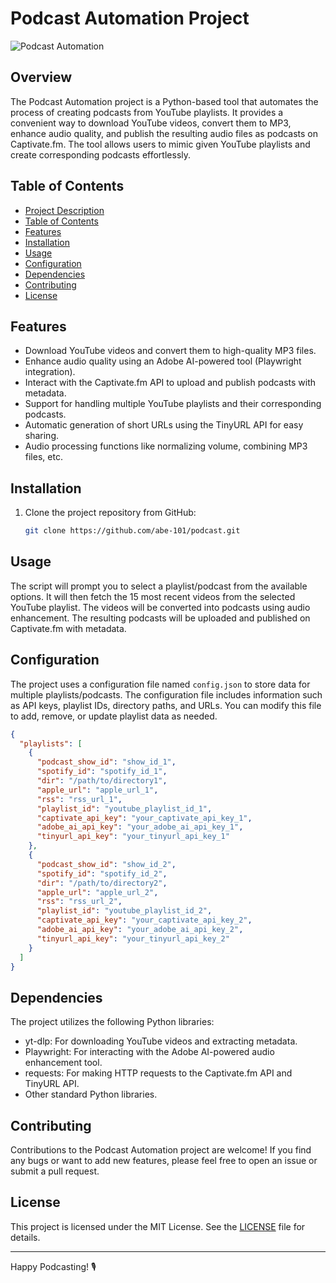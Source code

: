 # Podcast Automation Project

![Podcast Automation](https://github.com/abe-101/podcast/blob/main/podcast_automation.jpg)

## Overview

The Podcast Automation project is a Python-based tool that automates the process of creating podcasts from YouTube playlists. It provides a convenient way to download YouTube videos, convert them to MP3, enhance audio quality, and publish the resulting audio files as podcasts on Captivate.fm. The tool allows users to mimic given YouTube playlists and create corresponding podcasts effortlessly.

## Table of Contents

- [Project Description](#podcast-automation-project)
- [Table of Contents](#table-of-contents)
- [Features](#features)
- [Installation](#installation)
- [Usage](#usage)
- [Configuration](#configuration)
- [Dependencies](#dependencies)
- [Contributing](#contributing)
- [License](#license)
## Features

- Download YouTube videos and convert them to high-quality MP3 files.
- Enhance audio quality using an Adobe AI-powered tool (Playwright integration).
- Interact with the Captivate.fm API to upload and publish podcasts with metadata.
- Support for handling multiple YouTube playlists and their corresponding podcasts.
- Automatic generation of short URLs using the TinyURL API for easy sharing.
- Audio processing functions like normalizing volume, combining MP3 files, etc.

## Installation

1. Clone the project repository from GitHub:

   ```bash
   git clone https://github.com/abe-101/podcast.git
## Usage

The script will prompt you to select a playlist/podcast from the available options.
It will then fetch the 15 most recent videos from the selected YouTube playlist.
The videos will be converted into podcasts using audio enhancement.
The resulting podcasts will be uploaded and published on Captivate.fm with metadata.

## Configuration

The project uses a configuration file named `config.json` to store data for multiple playlists/podcasts. The configuration file includes information such as API keys, playlist IDs, directory paths, and URLs. You can modify this file to add, remove, or update playlist data as needed.
```json
{
  "playlists": [
    {
      "podcast_show_id": "show_id_1",
      "spotify_id": "spotify_id_1",
      "dir": "/path/to/directory1",
      "apple_url": "apple_url_1",
      "rss": "rss_url_1",
      "playlist_id": "youtube_playlist_id_1",
      "captivate_api_key": "your_captivate_api_key_1",
      "adobe_ai_api_key": "your_adobe_ai_api_key_1",
      "tinyurl_api_key": "your_tinyurl_api_key_1"
    },
    {
      "podcast_show_id": "show_id_2",
      "spotify_id": "spotify_id_2",
      "dir": "/path/to/directory2",
      "apple_url": "apple_url_2",
      "rss": "rss_url_2",
      "playlist_id": "youtube_playlist_id_2",
      "captivate_api_key": "your_captivate_api_key_2",
      "adobe_ai_api_key": "your_adobe_ai_api_key_2",
      "tinyurl_api_key": "your_tinyurl_api_key_2"
    }
  ]
}
```
## Dependencies

The project utilizes the following Python libraries:

- yt-dlp: For downloading YouTube videos and extracting metadata.
- Playwright: For interacting with the Adobe AI-powered audio enhancement tool.
- requests: For making HTTP requests to the Captivate.fm API and TinyURL API.
- Other standard Python libraries.

## Contributing

Contributions to the Podcast Automation project are welcome! If you find any bugs or want to add new features, please feel free to open an issue or submit a pull request.

## License

This project is licensed under the MIT License. See the [LICENSE](https://github.com/abe-101/podcast/blob/main/LICENSE) file for details.

---

Happy Podcasting! 🎙️

